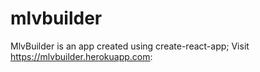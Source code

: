 # mlvbuilder
MlvBuilder is an app created using create-react-app;
Visit https://mlvbuilder.herokuapp.com:
